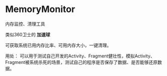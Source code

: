 # MemoryMonitor

内存监控、清理工具

类似360卫士的 **加速球**

可获取系统已用内存比率、可用内存大小，一键清理。

用处：
可以用于测试自己开发的Activity、Fragment健壮性，模拟Activity、Fragment被系统杀死的场景，测试自己的程序是否保存了数据、是否能够还原数据。



